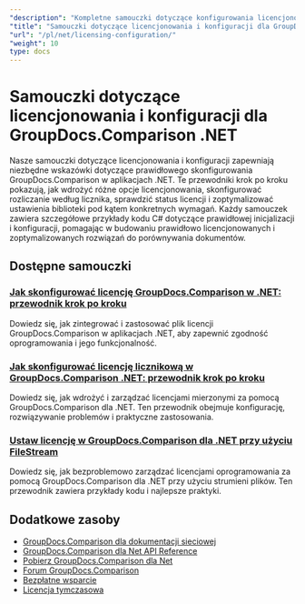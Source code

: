 ```yaml
---
"description": "Kompletne samouczki dotyczące konfigurowania licencjonowania, licencjonowania licznikowego i konfiguracji GroupDocs.Comparison dla platformy .NET."
"title": "Samouczki dotyczące licencjonowania i konfiguracji dla GroupDocs.Comparison .NET"
"url": "/pl/net/licensing-configuration/"
"weight": 10
type: docs
---
```

# Samouczki dotyczące licencjonowania i konfiguracji dla GroupDocs.Comparison .NET

Nasze samouczki dotyczące licencjonowania i konfiguracji zapewniają niezbędne wskazówki dotyczące prawidłowego skonfigurowania GroupDocs.Comparison w aplikacjach .NET. Te przewodniki krok po kroku pokazują, jak wdrożyć różne opcje licencjonowania, skonfigurować rozliczanie według licznika, sprawdzić status licencji i zoptymalizować ustawienia biblioteki pod kątem konkretnych wymagań. Każdy samouczek zawiera szczegółowe przykłady kodu C# dotyczące prawidłowej inicjalizacji i konfiguracji, pomagając w budowaniu prawidłowo licencjonowanych i zoptymalizowanych rozwiązań do porównywania dokumentów.

## Dostępne samouczki

### [Jak skonfigurować licencję GroupDocs.Comparison w .NET: przewodnik krok po kroku](./setting-up-groupdocs-comparison-license-net/)
Dowiedz się, jak zintegrować i zastosować plik licencji GroupDocs.Comparison w aplikacjach .NET, aby zapewnić zgodność oprogramowania i jego funkcjonalność.

### [Jak skonfigurować licencję licznikową w GroupDocs.Comparison .NET: przewodnik krok po kroku](./master-metered-license-groupdocs-comparison-net/)
Dowiedz się, jak wdrożyć i zarządzać licencjami mierzonymi za pomocą GroupDocs.Comparison dla .NET. Ten przewodnik obejmuje konfigurację, rozwiązywanie problemów i praktyczne zastosowania.

### [Ustaw licencję w GroupDocs.Comparison dla .NET przy użyciu FileStream](./set-license-file-stream-groupdocs-comparison-dotnet/)
Dowiedz się, jak bezproblemowo zarządzać licencjami oprogramowania za pomocą GroupDocs.Comparison dla .NET przy użyciu strumieni plików. Ten przewodnik zawiera przykłady kodu i najlepsze praktyki.

## Dodatkowe zasoby

- [GroupDocs.Comparison dla dokumentacji sieciowej](https://docs.groupdocs.com/comparison/net/)
- [GroupDocs.Comparison dla Net API Reference](https://reference.groupdocs.com/comparison/net/)
- [Pobierz GroupDocs.Comparison dla Net](https://releases.groupdocs.com/comparison/net/)
- [Forum GroupDocs.Comparison](https://forum.groupdocs.com/c/comparison)
- [Bezpłatne wsparcie](https://forum.groupdocs.com/)
- [Licencja tymczasowa](https://purchase.groupdocs.com/temporary-license/)